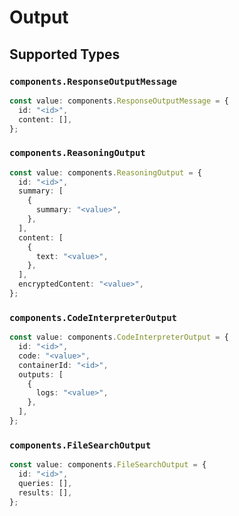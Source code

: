 # Output


## Supported Types

### `components.ResponseOutputMessage`

```typescript
const value: components.ResponseOutputMessage = {
  id: "<id>",
  content: [],
};
```

### `components.ReasoningOutput`

```typescript
const value: components.ReasoningOutput = {
  id: "<id>",
  summary: [
    {
      summary: "<value>",
    },
  ],
  content: [
    {
      text: "<value>",
    },
  ],
  encryptedContent: "<value>",
};
```

### `components.CodeInterpreterOutput`

```typescript
const value: components.CodeInterpreterOutput = {
  id: "<id>",
  code: "<value>",
  containerId: "<id>",
  outputs: [
    {
      logs: "<value>",
    },
  ],
};
```

### `components.FileSearchOutput`

```typescript
const value: components.FileSearchOutput = {
  id: "<id>",
  queries: [],
  results: [],
};
```

